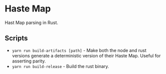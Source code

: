 # Haste Map

Hast Map parsing in Rust.

## Scripts

* `yarn run build-artifacts [path]` - Make both the node and rust versions generate a deterministic version of their Haste Map. Useful for asserting parity.
* `yarn run build-release` - Build the rust binary.
